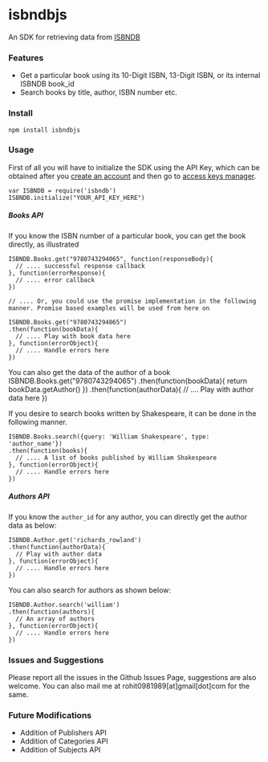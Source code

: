 # isbndbjs

An SDK for retrieving data from [ISBNDB]


### Features

* Get a particular book using its 10-Digit ISBN, 13-Digit ISBN, or its internal ISBNDB book_id
* Search books by title, author, ISBN number etc.


### Install

    npm install isbndbjs
    
### Usage

First of all you will have to initialize the SDK using the API Key, which can be obtained after you [create an account][1] and then go to [access keys manager][2].

    var ISBNDB = require('isbndb')
    ISBNDB.initialize("YOUR_API_KEY_HERE")

##### Books API
If you know the ISBN number of a particular book, you can get the book directly, as illustrated

    ISBNDB.Books.get("9780743294065", function(responseBody){
      // .... successful response callback
    }, function(errorResponse){
      // .... error callback
    })

    // .... Or, you could use the promise implementation in the following manner. Promise based examples will be used from here on

    ISBNDB.Books.get("9780743294065")
    .then(function(bookData){
      // .... Play with book data here
    }, function(errorObject){
      // .... Handle errors here
    })

You can also get the data of the author of a book
    ISBNDB.Books.get("9780743294065")
    .then(function(bookData){
      return bookData.getAuthor()
    })
    .then(function(authorData){
      // .... Play with author data here
    })

If you desire to search books written by Shakespeare, it can be done in the following manner.

    ISBNDB.Books.search({query: 'William Shakespeare', type: 'author_name'})
    .then(function(books){
      // .... A list of books published by William Shakespeare
    }, function(errorObject){
      // .... Handle errors here
    })

##### Authors API
If you know the `author_id` for any author, you can directly get the author data as below:

    ISBNDB.Author.get('richards_rowland')
    .then(function(authorData){
      // Play with author data
    }, function(errorObject){
      // .... Handle errors here
    })

You can also search for authors as shown below:

    ISBNDB.Author.search('william')
    .then(function(authors){
      // An array of authors
    }, function(errorObject){
      // .... Handle errors here
    })

### Issues and Suggestions

Please report all the issues in the Github Issues Page, suggestions are also welcome. You can also mail me at rohit0981989[at]gmail[dot]com for the same.

### Future Modifications

* Addition of Publishers API
* Addition of Categories API
* Addition of Subjects API

[isbndb]: http://isbndb.com
[1]: http://isbndb.com/account/create.html
[2]: http://isbndb.com/account/dev/keys/
